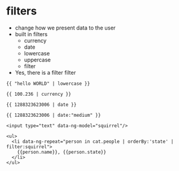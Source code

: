 # filters
* change how we present data to the user
* built in filters
  * currency
  * date
  * lowercase
  * uppercase
  * filter
* Yes, there is a filter filter

```
{{ "hello WORLD" | lowercase }}

{{ 100.236 | currency }}

{{ 1288323623006 | date }}

{{ 1288323623006 | date:"medium" }}
```


```
<input type="text" data-ng-model="squirrel"/>

<ul>
  <li data-ng-repeat="person in cat.people | orderBy:'state' | filter:squirrel">
    {{person.name}}, {{person.state}}
  </li>
</ul>
```

